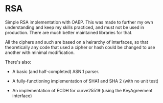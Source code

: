 # RSA

Simple RSA implementation with OAEP. This was made to further my own 
understanding and keep my skills practiced, and must not be used in 
production. There are much better maintained libraries for that.

All the ciphers and such are based on a heirarchy of interfaces, so that 
theoretically any code that used a cipher or hash could be changed to use 
another with minimal modification.

There's also:

* A basic (and half-completed) ASN.1 parser.

* A fully-functioning implementation of SHA1 and SHA 2 (with no unit test)

* An implementation of ECDH for curve25519 (using the KeyAgreement interface)

